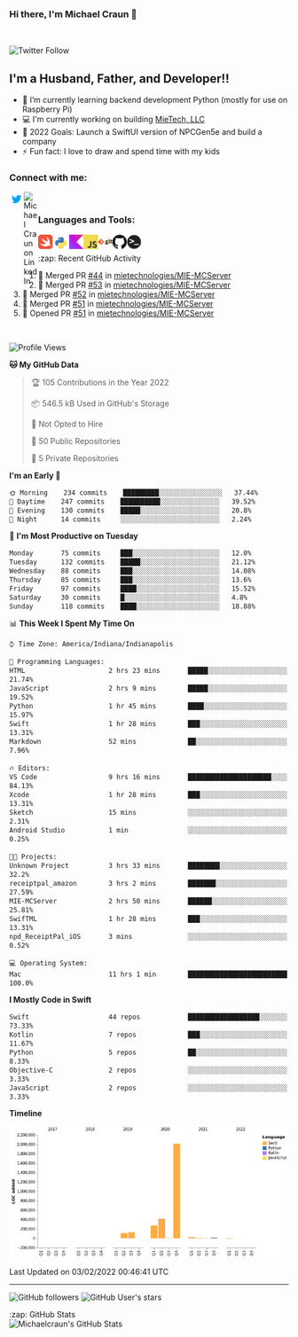 ### Hi there, I'm Michael Craun 👋 

<br />

![Twitter Follow](https://img.shields.io/twitter/follow/opkurix?style=social)

## I'm a Husband, Father, and Developer!!

- 🌱 I’m currently learning backend development Python (mostly for use on Raspberry Pi)
- 💻 I'm currently working on building [MieTech, LLC](https://github.com/mietechnologies)
- 🥅 2022 Goals: Launch a SwiftUI version of NPCGen5e and build a company
- ⚡ Fun fact: I love to draw and spend time with my kids

### Connect with me:

[<img align="left" alt="Michael Craun on Twitter" width="26px" src="https://raw.githubusercontent.com/github/explore/80688e429a7d4ef2fca1e82350fe8e3517d3494d/topics/twitter/twitter.png" />][twitter]
[<img align="left" alt="Michael Craun on LinkedIn" width="26px" src="https://cdn.jsdelivr.net/npm/simple-icons@v3/icons/linkedin.svg" />][linkedin]

<br />

### Languages and Tools:

[<img align="left" alt="Swift" width="26px" src="https://raw.githubusercontent.com/github/explore/80688e429a7d4ef2fca1e82350fe8e3517d3494d/topics/swift/swift.png" />][swift]
[<img align="left" alt="Python" width="30px" src="https://raw.githubusercontent.com/github/explore/80688e429a7d4ef2fca1e82350fe8e3517d3494d/topics/python/python.png" />][python]
[<img align="left" alt="Kotlin" width="26px" src="https://raw.githubusercontent.com/github/explore/80688e429a7d4ef2fca1e82350fe8e3517d3494d/topics/kotlin/kotlin.png" />][kotlin]
[<img align="left" alt="JavaScript" width="26px" src="https://raw.githubusercontent.com/github/explore/80688e429a7d4ef2fca1e82350fe8e3517d3494d/topics/javascript/javascript.png" />][javascript]
[<img align="left" alt="Git" width="26px" src="https://raw.githubusercontent.com/github/explore/80688e429a7d4ef2fca1e82350fe8e3517d3494d/topics/git/git.png" />]([])
[<img align="left" alt="GitHub" width="26px" src="https://raw.githubusercontent.com/github/explore/78df643247d429f6cc873026c0622819ad797942/topics/github/github.png" />][github]
[<img align="left" alt="Terminal" width="26px" src="https://raw.githubusercontent.com/github/explore/80688e429a7d4ef2fca1e82350fe8e3517d3494d/topics/terminal/terminal.png" />][terminal]

<br />
<br />

<summary>:zap: Recent GitHub Activity</summary>
  
<!--START_SECTION:activity-->
1. 🎉 Merged PR [#44](https://github.com/mietechnologies/MIE-MCServer/pull/44) in [mietechnologies/MIE-MCServer](https://github.com/mietechnologies/MIE-MCServer)
2. 🎉 Merged PR [#53](https://github.com/mietechnologies/MIE-MCServer/pull/53) in [mietechnologies/MIE-MCServer](https://github.com/mietechnologies/MIE-MCServer)
3. 🎉 Merged PR [#52](https://github.com/mietechnologies/MIE-MCServer/pull/52) in [mietechnologies/MIE-MCServer](https://github.com/mietechnologies/MIE-MCServer)
4. 🎉 Merged PR [#51](https://github.com/mietechnologies/MIE-MCServer/pull/51) in [mietechnologies/MIE-MCServer](https://github.com/mietechnologies/MIE-MCServer)
5. 💪 Opened PR [#51](https://github.com/mietechnologies/MIE-MCServer/pull/51) in [mietechnologies/MIE-MCServer](https://github.com/mietechnologies/MIE-MCServer)
<!--END_SECTION:activity-->
  
<br />
  
<!--START_SECTION:waka-->
![Profile Views](http://img.shields.io/badge/Profile%20Views-2-blue)

**🐱 My GitHub Data** 

> 🏆 105 Contributions in the Year 2022
 > 
> 📦 546.5 kB Used in GitHub's Storage 
 > 
> 🚫 Not Opted to Hire
 > 
> 📜 50 Public Repositories 
 > 
> 🔑 5 Private Repositories  
 > 
**I'm an Early 🐤** 

```text
🌞 Morning    234 commits    █████████░░░░░░░░░░░░░░░░   37.44% 
🌆 Daytime    247 commits    ██████████░░░░░░░░░░░░░░░   39.52% 
🌃 Evening    130 commits    █████░░░░░░░░░░░░░░░░░░░░   20.8% 
🌙 Night      14 commits     ░░░░░░░░░░░░░░░░░░░░░░░░░   2.24%

```
📅 **I'm Most Productive on Tuesday** 

```text
Monday       75 commits     ███░░░░░░░░░░░░░░░░░░░░░░   12.0% 
Tuesday      132 commits    █████░░░░░░░░░░░░░░░░░░░░   21.12% 
Wednesday    88 commits     ███░░░░░░░░░░░░░░░░░░░░░░   14.08% 
Thursday     85 commits     ███░░░░░░░░░░░░░░░░░░░░░░   13.6% 
Friday       97 commits     ████░░░░░░░░░░░░░░░░░░░░░   15.52% 
Saturday     30 commits     █░░░░░░░░░░░░░░░░░░░░░░░░   4.8% 
Sunday       118 commits    ████░░░░░░░░░░░░░░░░░░░░░   18.88%

```


📊 **This Week I Spent My Time On** 

```text
⌚︎ Time Zone: America/Indiana/Indianapolis

💬 Programming Languages: 
HTML                     2 hrs 23 mins       █████░░░░░░░░░░░░░░░░░░░░   21.74% 
JavaScript               2 hrs 9 mins        █████░░░░░░░░░░░░░░░░░░░░   19.52% 
Python                   1 hr 45 mins        ████░░░░░░░░░░░░░░░░░░░░░   15.97% 
Swift                    1 hr 28 mins        ███░░░░░░░░░░░░░░░░░░░░░░   13.31% 
Markdown                 52 mins             ██░░░░░░░░░░░░░░░░░░░░░░░   7.96%

🔥 Editors: 
VS Code                  9 hrs 16 mins       █████████████████████░░░░   84.13% 
Xcode                    1 hr 28 mins        ███░░░░░░░░░░░░░░░░░░░░░░   13.31% 
Sketch                   15 mins             ░░░░░░░░░░░░░░░░░░░░░░░░░   2.31% 
Android Studio           1 min               ░░░░░░░░░░░░░░░░░░░░░░░░░   0.25%

🐱‍💻 Projects: 
Unknown Project          3 hrs 33 mins       ████████░░░░░░░░░░░░░░░░░   32.2% 
receiptpal_amazon        3 hrs 2 mins        ███████░░░░░░░░░░░░░░░░░░   27.59% 
MIE-MCServer             2 hrs 50 mins       ██████░░░░░░░░░░░░░░░░░░░   25.81% 
SwifTML                  1 hr 28 mins        ███░░░░░░░░░░░░░░░░░░░░░░   13.31% 
npd_ReceiptPal_iOS       3 mins              ░░░░░░░░░░░░░░░░░░░░░░░░░   0.52%

💻 Operating System: 
Mac                      11 hrs 1 min        █████████████████████████   100.0%

```

**I Mostly Code in Swift** 

```text
Swift                    44 repos            ██████████████████░░░░░░░   73.33% 
Kotlin                   7 repos             ███░░░░░░░░░░░░░░░░░░░░░░   11.67% 
Python                   5 repos             ██░░░░░░░░░░░░░░░░░░░░░░░   8.33% 
Objective-C              2 repos             ░░░░░░░░░░░░░░░░░░░░░░░░░   3.33% 
JavaScript               2 repos             ░░░░░░░░░░░░░░░░░░░░░░░░░   3.33%

```


**Timeline**

![Chart not found](https://raw.githubusercontent.com/Michaelcraun/Michaelcraun/main/charts/bar_graph.png) 


 Last Updated on 03/02/2022 00:46:41 UTC
<!--END_SECTION:waka-->

---
  
![GitHub followers](https://img.shields.io/github/followers/Michaelcraun?style=social)
![GitHub User's stars](https://img.shields.io/github/stars/Michaelcraun?style=social)
  
<summary>:zap: GitHub Stats</summary>

<img align="left" alt="Michaelcraun's GitHub Stats" src="https://github-readme-stats-8frbydxfs-michaelcraun.vercel.app/api?username=Michaelcraun" />

[twitter]: https://twitter.com/opkurix
[linkedin]: https://linkedin.com/in/michael-craun
[swift]: https://developer.apple.com/swift/
[python]: https://www.python.org
[kotlin]: https://kotlinlang.org
[javascript]: https://www.javascript.com
[github]: https://github.com/
[terminal]: https://en.wikipedia.org/wiki/Terminal_(macOS)
